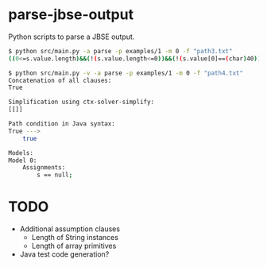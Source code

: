 # parse-jbse-output

Python scripts to parse a JBSE output.


```sh
$ python src/main.py -a parse -p examples/1 -m 0 -f "path3.txt"
((0<=s.value.length)&&(!(s.value.length<=0))&&(!(s.value[0]==(char)40)))
```

```sh
$ python src/main.py -v -a parse -p examples/1 -m 0 -f "path4.txt"
Concatenation of all clauses:
True

Simplification using ctx-solver-simplify:
[[]]

Path condition in Java syntax:
True --->
    true

Models:
Model 0:
    Assignments:
        s == null;
```

# TODO
* Additional assumption clauses
    + Length of String instances
    + Length of array primitives
* Java test code generation?

